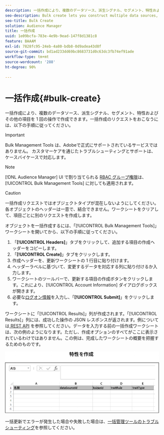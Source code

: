 ```yaml
---
description: 一括作成により、複数のデータソース、派生シグナル、セグメント、特性およびその他の項目を 1 回の操作で作成できます。一括作成のリクエストをおこなうには、以下の手順に従ってください。
seo-description: Bulk create lets you construct multiple data sources, derived signals, segments, traits, and other items with a single operation. Follow these instructions to make a bulk creation request.
seo-title: Bulk Create
solution: Audience Manager
title: 一括作成
uuid: 1e09bcfa-783e-4e9b-9ead-147f8d1381c8
feature: BAAAM
exl-id: 7828fc95-24eb-4a80-bdb8-0d9adea43d8f
source-git-commit: bd1ad233dd69bc8683731d0c63dc3fb74ef91ade
workflow-type: tm+mt
source-wordcount: '288'
ht-degree: 90%

---
```


# 一括作成{#bulk-create}

一括作成により、複数のデータソース、派生シグナル、セグメント、特性およびその他の項目を 1 回の操作で作成できます。一括作成のリクエストをおこなうには、以下の手順に従ってください。

>[!IMPORTANT]
>
>Bulk Management Tools は、Adobeで正式にサポートされているサービスではありません。 カスタマーケアを通じたトラブルシューティングとサポートは、ケースバイケースで対応します。

<!-- 

t_bulk_create.xml

 -->

>[!NOTE]
>
>[!DNL Audience Manager] UI で割り当てられる [RBAC グループ権限](../../features/administration/administration-overview.md)は、[!UICONTROL Bulk Management Tools] に対しても適用されます。

>[!CAUTION]
>
>一括作成リクエストではオブジェクトタイプが混在しないようにしてください。各オブジェクトのヘッダーは一意で、結合できません。ワークシートをクリアして、項目ごとに別のリクエストを作成します。

オブジェクトを一括作成するには、「[!UICONTROL Bulk Management Tools]」ワークシートを開いてから、以下の手順に従ってください。

1. 「**[!UICONTROL Headers]**」タブをクリックして、追加する項目の作成ヘッダーをコピーします。
2. 「**[!UICONTROL Create]**」タブをクリックします。
3. 作成ヘッダーを、更新ワークシートの 1 行目に貼り付けます。
4. ヘッダーラベルに基づいて、変更するデータを対応する列に貼り付けるか入力します。
5. ワークシートのツールバーで、更新する項目の作成ボタンをクリックします。これにより、[!UICONTROL Account Information] ダイアログボックスが開きます。
6. 必要な[ログオン情報](../../reference/bulk-management-tools/bulk-management-intro.md#auth-reqs)を入力し、「**[!UICONTROL Submit]**」をクリックします。

ワークシートに「[!UICONTROL Results]」列が作成されます。「[!UICONTROL Results]」列には、成功した操作の JSON レスポンスが返されます。例については[&#x200B; REST API](../../api/rest-api-main/rest-api-main.md) を参照してください。データを入力する前の一括作成ワークシートは、次の例のようになります。ただし、作成オプションのすべてがここに表示されているわけではありません。この例は、完成したワークシートの概要を把握するためのものです。

![](assets/cretetraits.png)

一括更新でエラーが発生した場合や失敗した場合は、[一括管理ツールのトラブルシューティング](../../reference/bulk-management-tools/bulk-troubleshooting.md)を参照してください。
